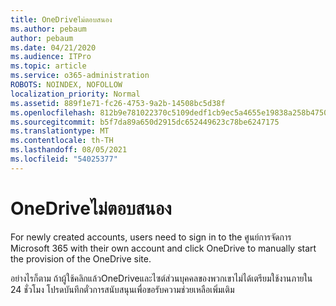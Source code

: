 ```yaml
---
title: OneDriveไม่ตอบสนอง
ms.author: pebaum
author: pebaum
ms.date: 04/21/2020
ms.audience: ITPro
ms.topic: article
ms.service: o365-administration
ROBOTS: NOINDEX, NOFOLLOW
localization_priority: Normal
ms.assetid: 889f1e71-fc26-4753-9a2b-14508bc5d38f
ms.openlocfilehash: 812b9e781022370c5109dedf1cb9ec5a4655e19838a258b47508ca8e955a1250
ms.sourcegitcommit: b5f7da89a650d2915dc652449623c78be6247175
ms.translationtype: MT
ms.contentlocale: th-TH
ms.lasthandoff: 08/05/2021
ms.locfileid: "54025377"
---
```

# <a name="onedrive-not-responding"></a>OneDriveไม่ตอบสนอง

For newly created accounts, users need to sign in to the ศูนย์การจัดการ Microsoft 365 with their own account and click OneDrive to manually start the provision of the OneDrive site.
  
อย่างไรก็ตาม ถ้าผู้ใช้คลิกแล้วOneDriveและไซต์ส่วนบุคคลของพวกเขาไม่ได้เตรียมใช้งานภายใน 24 ชั่วโมง โปรดบันทึกตั๋วการสนับสนุนเพื่อขอรับความช่วยเหลือเพิ่มเติม
  

